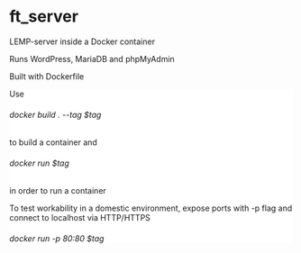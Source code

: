 
<h1> ft_server </h1>

<div><p> LEMP-server inside a Docker container

Runs WordPress, MariaDB and phpMyAdmin

Built with Dockerfile </p></div>
<div style="background-color:white;">
Use

<h6> docker build . --tag $tag </h6>

to build a container and

<h6>  docker run $tag </h6>

in order to run a container

To test workability in a domestic environment, expose ports with -p flag and connect to localhost via HTTP/HTTPS

 <h6> docker run -p 80:80 $tag </h6>
  
</div>

